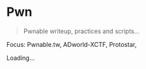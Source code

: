 # Pwn

>Pwnable writeup, practices and scripts...

Focus: Pwnable.tw, ADworld-XCTF, Protostar, 

Loading...
